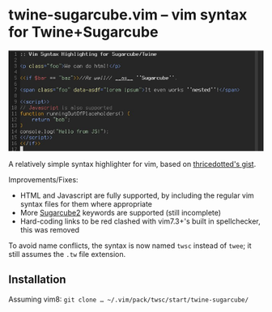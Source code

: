 # twine-sugarcube.vim – vim syntax for Twine+Sugarcube

![](doc/ex.jpg)

A relatively simple syntax highlighter for vim, based on [thricedotted's gist](https://gist.github.com/thricedotted/6590696).

Improvements/Fixes:

* HTML and Javascript are fully supported, by including the regular vim syntax
files for them where appropriate
* More [Sugarcube2](http://www.motoslave.net/sugarcube/2/docs/) keywords are
supported (still incomplete)
* Hard-coding links to be red clashed with vim7.3+'s built in spellchecker, this
was removed

To avoid name conflicts, the syntax is now named `twsc` instead of `twee`; it
still assumes the `.tw` file extension.

## Installation

Assuming vim8: `git clone … ~/.vim/pack/twsc/start/twine-sugarcube/`
